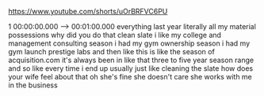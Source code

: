 https://www.youtube.com/shorts/uOrBRFVC6PU

1 00:00:00.000 --\> 00:01:00.000 everything last year literally all my
material possessions why did you do that clean slate i like my college
and management consulting season i had my gym ownership season i had my
gym launch prestige labs and then like this is like the season of
acquisition.com it's always been in like that three to five year season
range and so like every time i end up usually just like cleaning the
slate how does your wife feel about that oh she's fine she doesn't care
she works with me in the business
